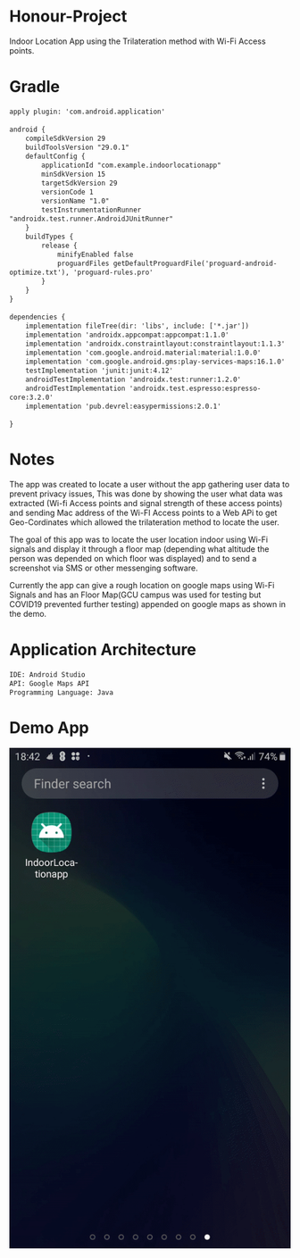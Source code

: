 # Honour-Project
Indoor Location App using the Trilateration method with Wi-Fi Access points.

# Gradle
```
apply plugin: 'com.android.application'

android {
    compileSdkVersion 29
    buildToolsVersion "29.0.1"
    defaultConfig {
        applicationId "com.example.indoorlocationapp"
        minSdkVersion 15
        targetSdkVersion 29
        versionCode 1
        versionName "1.0"
        testInstrumentationRunner "androidx.test.runner.AndroidJUnitRunner"
    }
    buildTypes {
        release {
            minifyEnabled false
            proguardFiles getDefaultProguardFile('proguard-android-optimize.txt'), 'proguard-rules.pro'
        }
    }
}

dependencies {
    implementation fileTree(dir: 'libs', include: ['*.jar'])
    implementation 'androidx.appcompat:appcompat:1.1.0'
    implementation 'androidx.constraintlayout:constraintlayout:1.1.3'
    implementation 'com.google.android.material:material:1.0.0'
    implementation 'com.google.android.gms:play-services-maps:16.1.0'
    testImplementation 'junit:junit:4.12'
    androidTestImplementation 'androidx.test:runner:1.2.0'
    androidTestImplementation 'androidx.test.espresso:espresso-core:3.2.0'
    implementation 'pub.devrel:easypermissions:2.0.1'

}

```

# Notes
The app was created to locate a user without the app gathering user data to prevent privacy issues, This was done by showing the user what data was extracted (Wi-fi Access points and signal strength of these access points) and sending Mac address of the Wi-FI Access points to a Web APi to get Geo-Cordinates which allowed the trilateration method to locate the user. 

The goal of this app was to locate the user location indoor using Wi-Fi signals and display it through a floor map (depending what altitude the person was depended on which floor was displayed) and to send a screenshot via SMS or other messenging software. 

Currently the app can give a rough location on google maps using Wi-Fi Signals and has an Floor Map(GCU campus was used for testing but COVID19 prevented further testing) appended on google maps as shown in the demo. 

# Application Architecture
```
IDE: Android Studio
API: Google Maps API
Programming Language: Java

```
# Demo App

![Gif](HP.gif)

